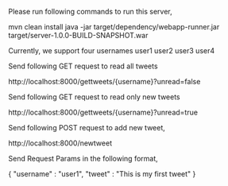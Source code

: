 Please run following commands to run this server,

mvn clean install
java -jar target/dependency/webapp-runner.jar target/server-1.0.0-BUILD-SNAPSHOT.war

Currently, we support four usernames
user1
user2
user3
user4

Send following GET request to read all tweets

http://localhost:8000/gettweets/{username}?unread=false

Send following GET request to read only new tweets

http://localhost:8000/gettweets/{username}?unread=true

Send following POST request to add new tweet,


http://localhost:8000/newtweet

Send Request Params in the following format,

{
"username" : "user1",
"tweet"	   : "This is my first tweet"
}



